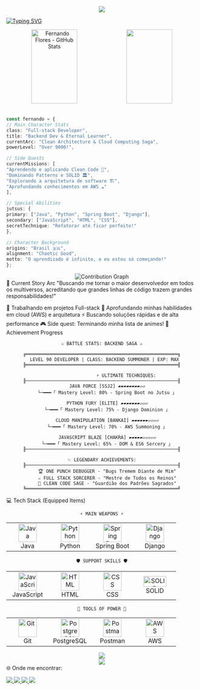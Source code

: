 <!-- Banner Superior -->
<div align="center">
  <img
    src="https://capsule-render.vercel.app/api?type=rect&color=gradient&customColorList=24&height=120&section=header&text=✧%20SACRED%20REALM%20OF%20CODING%20✧&fontSize=30&fontColor=fff&animation=twinkling&stroke=fff&strokeWidth=2" />
</div>

<!-- Typing SVG -->
[![Typing
SVG](https://readme-typing-svg.herokuapp.com/?color=6FA4FC&size=35&center=true&vCenter=true&width=1000&lines=HELLO+WORLD!+Eu+sou+Fernando+Flores!;Desenvolvedor+Backend+e+Full-stack+⚡;Eterno+aprendiz+de+tecnologia+👨‍💻;Seja+bem-vindo+ao+meu+perfil!+👾)](https://git.io/typing-svg)

<!-- GitHub Status e Top Langs -->
<div align="center">
  <img width="49%" height="195px"
    src="https://github-readme-stats.vercel.app/api?username=FernandoAurelius&show_icons=true&count_private=true&hide_border=true&title_color=6FA4FC&icon_color=6FA4FC&text_color=c9d1d9&bg_color=0d1117"
    alt="Fernando Flores - GitHub Stats" />
  <img width="49%" height="195px"
    src="https://github-readme-stats.vercel.app/api/top-langs/?username=FernandoAurelius&layout=compact&hide_border=true&title_color=6FA4FC&text_color=c9d1d9&bg_color=0d1117" />
</div>

<br />

```typescript
const fernando = {
// Main Character Stats
class: "Full-stack Developer",
title: "Backend Dev & Eternal Learner",
currentArc: "Clean Architecture & Cloud Computing Saga",
powerLevel: "Over 9000!",

// Side Quests
currentMissions: [
"Aprendendo e aplicando Clean Code 🧹",
"Dominando Patterns e SOLID 🏛️",
"Explorando a arquitetura de software 🏗️",
"Aprofundando conhecimentos em AWS ☁️"
],

// Special Abilities
jutsus: {
primary: ["Java", "Python", "Spring Boot", "Django"],
secondary: ["JavaScript", "HTML", "CSS"],
secretTechnique: "Refatorar até ficar perfeito!"
},

// Character Background
origins: "Brasil 🇧🇷",
alignment: "Chaotic Good",
motto: "O aprendizado é infinito, e eu estou só começando!"
};
```

<div align="center"> <img
    src="https://github-readme-activity-graph.vercel.app/graph?username=FernandoAurelius&theme=react-dark&hide_border=true&area=true"
    alt="Contribution Graph" /> </div>
🎯 Current Story Arc
"Buscando me tornar o maior desenvolvedor em todos os multiversos, acreditando que grandes linhas de código trazem
grandes responsabilidades!"

🔭 Trabalhando em projetos Full-stack
🌱 Aprofundando minhas habilidades em cloud (AWS) e arquitetura
⚡ Buscando soluções rápidas e de alta performance
🎮 Side quest: Terminando minha lista de animes!
🌟 Achievement Progress
<div align="center">

  ```plaintext
  ⚔️ BATTLE STATS: BACKEND SAGA ⚔️

  ╔════════════════════════════════════════════════════════╗
    LEVEL 90 DEVELOPER | CLASS: BACKEND SUMMONER | EXP: MAX
  ╠════════════════════════════════════════════════════════╣

                    ⚡ ULTIMATE TECHNIQUES:
  ╟────────────────────────────────────────────────────────╢
      JAVA FORCE [SSJ2] ▰▰▰▰▰▰▰▰▱▱
      └─━━━「 Mastery Level: 80% - Spring Boot no Jutsu 」

      PYTHON FURY [ELITE] ▰▰▰▰▰▰▰▱▱▱
      └─━━━「 Mastery Level: 75% - Django Dominion 」

      CLOUD MANIPULATION [BANKAI] ▰▰▰▰▰▰▱▱▱▱
      └─━━━「 Mastery Level: 70% - AWS Summoning 」

      JAVASCRIPT BLAZE [CHAKRA] ▰▰▰▰▰▱▱▱▱▱
      └─━━━「 Mastery Level: 65% - DOM & ES6 Sorcery 」
  ╟────────────────────────────────────────────────────────╢

  ✨ LEGENDARY ACHIEVEMENTS:
  ╟────────────────────────────────────────────────────────╢
      🏆 ONE PUNCH DEBUGGER - "Bugs Tremem Diante de Mim"
      ⚔️ FULL STACK SORCERER - "Mestre de Todos os Reinos"
      📜 CLEAN CODE SAGE - "Guardião dos Padrões Sagrados"
  ╚════════════════════════════════════════════════════════╝
  ```

</div>
💻 Tech Stack (Equipped Items)
<div align="center">

  ```plaintext
  ⚡ MAIN WEAPONS ⚡
  ```
  <table>
    <tr>
      <td align="center" width="96"> <img
          src="https://cdn.jsdelivr.net/gh/devicons/devicon/icons/java/java-original.svg" width="48" height="48"
          alt="Java" /> <br>Java </td>
      <td align="center" width="96"> <img
          src="https://cdn.jsdelivr.net/gh/devicons/devicon/icons/python/python-original.svg" width="48" height="48"
          alt="Python" /> <br>Python </td>
      <td align="center" width="96"> <img
          src="https://cdn.jsdelivr.net/gh/devicons/devicon/icons/spring/spring-original.svg" width="48" height="48"
          alt="Spring Boot" /> <br>Spring Boot </td>
      <td align="center" width="96"> <img
          src="https://cdn.jsdelivr.net/gh/devicons/devicon/icons/django/django-plain.svg" width="48" height="48"
          alt="Django" /> <br>Django </td>
    </tr>
  </table>

  ```plaintext
  🛡️ SUPPORT SKILLS 🛡️
  ```

  <table>
    <tr>
      <td align="center" width="96"> <img
          src="https://cdn.jsdelivr.net/gh/devicons/devicon/icons/javascript/javascript-original.svg" width="48"
          height="48" alt="JavaScript" /> <br>JavaScript </td>
      <td align="center" width="96"> <img
          src="https://cdn.jsdelivr.net/gh/devicons/devicon/icons/html5/html5-original.svg" width="48" height="48"
          alt="HTML" /> <br>HTML </td>
      <td align="center" width="96"> <img
          src="https://cdn.jsdelivr.net/gh/devicons/devicon/icons/css3/css3-original.svg" width="48" height="48"
          alt="CSS" /> <br>CSS </td>
      <td align="center" width="96"> <img src="https://img.shields.io/badge/-SOLID-000?style=flat&logoColor=white"
          width="60" height="28" alt="SOLID" /> <br>SOLID </td>
    </tr>
  </table>

  ```
  🔧 TOOLS OF POWER 🔧
  ```

  <table>
    <tr>
      <td align="center" width="96"> <img src="https://cdn.jsdelivr.net/gh/devicons/devicon/icons/git/git-original.svg"
          width="48" height="48" alt="Git" /> <br>Git </td>
      <td align="center" width="96"> <img
          src="https://cdn.jsdelivr.net/gh/devicons/devicon/icons/postgresql/postgresql-original.svg" width="48"
          height="48" alt="PostgreSQL" /> <br>PostgreSQL </td>
      <td align="center" width="96"> <img
          src="https://cdn.jsdelivr.net/gh/devicons/devicon/icons/postman/postman-original.svg" width="48" height="48"
          alt="Postman" /> <br>Postman </td>
      <td align="center" width="96"> <img
          src="https://cdn.jsdelivr.net/gh/devicons/devicon/icons/amazonwebservices/amazonwebservices-original.svg"
          width="48" height="48" alt="AWS" /> <br>AWS </td>
    </tr>
  </table>
</div> <!-- Banner Inferior -->
<div align="center"> <img
    src="https://capsule-render.vercel.app/api?type=transparent&height=60&text=root%40dev:~%24%20./initialize_developer.sh&fontColor=6FA4FC&fontSize=25&animation=fadeIn" />
</div>
<div align="center"> <img
    src="https://capsule-render.vercel.app/api?type=soft&color=0:0d1117,100:6FA4FC&height=60&section=header&text=✦%20DEVELOPER%20LOADED%20[▰▰▰▰▰▰▰▰▰▱]%2098%%20✦&fontSize=20&animation=blinking&fontColor=fff" />
</div>
🌐 Onde me encontrar:
<p align="left"> <a href="mailto:miguelfernandoaurelius@gmail.com"> <img
      src="https://img.shields.io/badge/-Gmail-gray?style=flat-square&labelColor=white&logo=gmail&logoColor=gray" />
  </a> <a href="https://discord.gg/flowers._" alt="Discord"> <img
      src="https://img.shields.io/badge/-Discord-gray?style=flat-square&labelColor=gray&logo=discord&logoColor=white" />
  </a> <a href="https://twitter.com/_floresdev" alt="Twitter"> <img
      src="https://img.shields.io/badge/-Twitter-gray?style=flat-square&labelColor=gray&logo=twitter&logoColor=white" />
  </a> <a href="https://www.linkedin.com/in/fernando-flores-4049ab298/" alt="LinkedIn"> <img
      src="https://img.shields.io/badge/-Linkedin-gray?style=flat-square&labelColor=gray&logo=linkedin&logoColor=white" />
  </a> </p>
